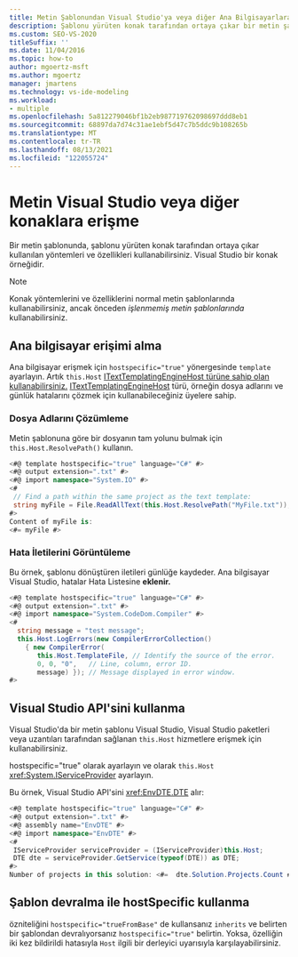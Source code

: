 ```yaml
---
title: Metin Şablonundan Visual Studio'ya veya diğer Ana Bilgisayarlara Erişme
description: Şablonu yürüten konak tarafından ortaya çıkar bir metin şablonunda yöntemleri ve özellikleri nasıl kullanabileceğiniz hakkında bilgi.
ms.custom: SEO-VS-2020
titleSuffix: ''
ms.date: 11/04/2016
ms.topic: how-to
author: mgoertz-msft
ms.author: mgoertz
manager: jmartens
ms.technology: vs-ide-modeling
ms.workload:
- multiple
ms.openlocfilehash: 5a812279046bf1b2eb987719762098697ddd8eb1
ms.sourcegitcommit: 68897da7d74c31ae1ebf5d47c7b5ddc9b108265b
ms.translationtype: MT
ms.contentlocale: tr-TR
ms.lasthandoff: 08/13/2021
ms.locfileid: "122055724"
---
```

# <a name="access-visual-studio-or-other-hosts-from-a-text-template"></a>Metin Visual Studio veya diğer konaklara erişme

Bir metin şablonunda, şablonu yürüten konak tarafından ortaya çıkar kullanılan yöntemleri ve özellikleri kullanabilirsiniz. Visual Studio bir konak örneğidir.

> [!NOTE]
> Konak yöntemlerini ve özelliklerini normal metin şablonlarında kullanabilirsiniz, ancak önceden *işlenmemiş metin şablonlarında* kullanabilirsiniz.

## <a name="obtain-access-to-the-host"></a>Ana bilgisayar erişimi alma

Ana bilgisayar erişmek için `hostspecific="true"` yönergesinde `template` ayarlayın. Artık `this.Host` [ITextTemplatingEngineHost türüne sahip olan kullanabilirsiniz.](/previous-versions/visualstudio/visual-studio-2012/bb126505(v=vs.110)) [ITextTemplatingEngineHost](/previous-versions/visualstudio/visual-studio-2012/bb126505(v=vs.110)) türü, örneğin dosya adlarını ve günlük hatalarını çözmek için kullanabileceğiniz üyelere sahip.

### <a name="resolve-file-names"></a>Dosya Adlarını Çözümleme

Metin şablonuna göre bir dosyanın tam yolunu bulmak için `this.Host.ResolvePath()` kullanın.

```csharp
<#@ template hostspecific="true" language="C#" #>
<#@ output extension=".txt" #>
<#@ import namespace="System.IO" #>
<#
 // Find a path within the same project as the text template:
 string myFile = File.ReadAllText(this.Host.ResolvePath("MyFile.txt"));
#>
Content of myFile is:
<#= myFile #>
```

### <a name="display-error-messages"></a>Hata İletilerini Görüntüleme

Bu örnek, şablonu dönüştüren iletileri günlüğe kaydeder. Ana bilgisayar Visual Studio, hatalar Hata Listesine **eklenir.**

```csharp
<#@ template hostspecific="true" language="C#" #>
<#@ output extension=".txt" #>
<#@ import namespace="System.CodeDom.Compiler" #>
<#
  string message = "test message";
  this.Host.LogErrors(new CompilerErrorCollection()
    { new CompilerError(
       this.Host.TemplateFile, // Identify the source of the error.
       0, 0, "0",   // Line, column, error ID.
       message) }); // Message displayed in error window.
#>
```

## <a name="use-the-visual-studio-api"></a>Visual Studio API'sini kullanma

Visual Studio'da bir metin şablonu Visual Studio, Visual Studio paketleri veya uzantıları tarafından sağlanan `this.Host` hizmetlere erişmek için kullanabilirsiniz.

hostspecific="true" olarak ayarlayın ve olarak `this.Host` <xref:System.IServiceProvider> ayarlayın.

Bu örnek, Visual Studio API'sini <xref:EnvDTE.DTE> alır:

```csharp
<#@ template hostspecific="true" language="C#" #>
<#@ output extension=".txt" #>
<#@ assembly name="EnvDTE" #>
<#@ import namespace="EnvDTE" #>
<#
 IServiceProvider serviceProvider = (IServiceProvider)this.Host;
 DTE dte = serviceProvider.GetService(typeof(DTE)) as DTE;
#>
Number of projects in this solution: <#=  dte.Solution.Projects.Count #>
```

## <a name="use-hostspecific-with-template-inheritance"></a>Şablon devralma ile hostSpecific kullanma

özniteliğini `hostspecific="trueFromBase"` de kullansanız `inherits` ve belirten bir şablondan devralıyorsanız `hostspecific="true"` belirtin. Yoksa, özelliğin iki kez bildirildi hatasıyla `Host` ilgili bir derleyici uyarısıyla karşılayabilirsiniz.

